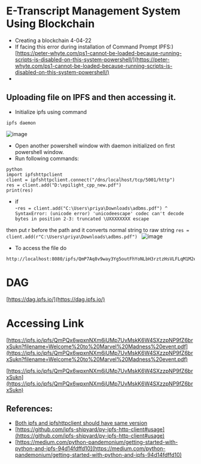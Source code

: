 # E-Transcript Management System Using Blockchain


- Creating a blockchain 4-04-22
- If facing this error during installation of Command Prompt IPFS:)
[https://peter-whyte.com/ps1-cannot-be-loaded-because-running-scripts-is-disabled-on-this-system-powershell/](https://peter-whyte.com/ps1-cannot-be-loaded-because-running-scripts-is-disabled-on-this-system-powershell/)
- 
## Uploading file on IPFS and then accessing it.
- Initialize ipfs using command
```
ipfs daemon
```
![image](https://user-images.githubusercontent.com/53931644/167350698-3d371dc6-7843-41dd-b9e0-fbe57a1912b5.png)

- Open another powershell window with daemon initialized on first powershell window.
- Run following commands:
```
python
import ipfshttpclient
client = ipfshttpclient.connect("/dns/localhost/tcp/5001/http")
res = client.add("D:\epilight_cpp_new.pdf")
print(res)
```
- if    
-` res = client.add("C:\Users\priya\Downloads\adbms.pdf")
                                                         ^
SyntaxError: (unicode error) 'unicodeescape' codec can't decode bytes in position 2-3: truncated \UXXXXXXXX escape
`

then put r before the path and it converts normal string to raw string
`res = client.add(r"C:\Users\priya\Downloads\adbms.pdf")
`
![image](https://user-images.githubusercontent.com/53931644/167351221-1eb40173-6ff6-4d95-8d08-a6f25e16abba.png)
- To access the file do
```
http://localhost:8080/ipfs/QmP7Aq8v9way3Yg5outFhYoNLbH3rztzHsVLFLqM1M2eea
```


# DAG 
[https://dag.ipfs.io/](https://dag.ipfs.io/)

# Accessing Link
[https://ipfs.io/ipfs/QmPQx6wpxnNXm6jUMp7UvMskK6W4SXzzpNP9fZ6brxSukn?filename=Welcome%20to%20Marvel%20Madness%20event.pdf](https://ipfs.io/ipfs/QmPQx6wpxnNXm6jUMp7UvMskK6W4SXzzpNP9fZ6brxSukn?filename=Welcome%20to%20Marvel%20Madness%20event.pdf)

[https://ipfs.io/ipfs/QmPQx6wpxnNXm6jUMp7UvMskK6W4SXzzpNP9fZ6brxSukn](https://ipfs.io/ipfs/QmPQx6wpxnNXm6jUMp7UvMskK6W4SXzzpNP9fZ6brxSukn)

## References:
- [Both ipfs and ipfshttpclient should have same version](https://github.com/ipfs-shipyard/py-ipfs-http-client/issues/218)
- [https://github.com/ipfs-shipyard/py-ipfs-http-client#usage](https://github.com/ipfs-shipyard/py-ipfs-http-client#usage)  
- [https://medium.com/python-pandemonium/getting-started-with-python-and-ipfs-94d14fdffd10](https://medium.com/python-pandemonium/getting-started-with-python-and-ipfs-94d14fdffd10)
